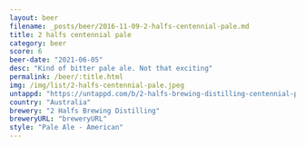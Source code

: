 ```yaml
---
layout: beer
filename: _posts/beer/2016-11-09-2-halfs-centennial-pale.md
title: 2 halfs centennial pale
category: beer
score: 6
beer-date: "2021-06-05"
desc: "Kind of bitter pale ale. Not that exciting"
permalink: /beer/:title.html
img: /img/list/2-halfs-centennial-pale.jpeg
untappd: "https://untappd.com/b/2-halfs-brewing-distilling-centennial-pale/4294286"
country: "Australia"
brewery: "2 Halfs Brewing Distilling"
breweryURL: "breweryURL"
style: "Pale Ale - American"
---
```

